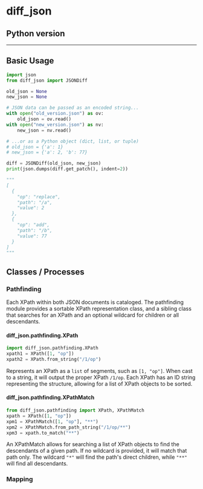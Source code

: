# diff_json

## Python version

---

## Basic Usage

```python
import json
from diff_json import JSONDiff

old_json = None
new_json = None

# JSON data can be passed as an encoded string...
with open("old_version.json") as ov:
    old_json = ov.read()
with open("new_version.json") as nv:
    new_json = nv.read()

# ...or as a Python object (dict, list, or tuple)
# old_json = {'a': 1}
# new_json = {'a': 2, 'b': 77}

diff = JSONDiff(old_json, new_json)
print(json.dumps(diff.get_patch(), indent=2))

"""
[
  {
    "op": "replace",
    "path": "/a",
    "value": 2
  },
  {
    "op": "add",
    "path": "/b",
    "value": 77
  }
]
"""
```

## Classes / Processes

### Pathfinding

Each XPath within both JSON documents is cataloged. The pathfinding module provides a sortable XPath representation
class, and a sibling class that searches for an XPath and an optional wildcard for children or all descendants.

#### diff_json.pathfinding.XPath

```python
import diff_json.pathfinding.XPath
xpath1 = XPath([1, "op"])
xpath2 = XPath.from_string("/1/op")
```

Represents an XPath as a `list` of segments, such as `[1, "op"]`. When cast to a string, it will output the proper XPath
`/1/op`. Each XPath has an ID string representing the structure, allowing for a list of XPath objects to be sorted.

#### diff_json.pathfinding.XPathMatch

```python
from diff_json.pathfinding import XPath, XPathMatch
xpath = XPath([1, "op"])
xpm1 = XPathMatch([1, "op"], "**")
xpm2 = XPathMatch.from_path_string("/1/op/**")
xpm3 = xpath.to_match("**")
```

An XPathMatch allows for searching a list of XPath objects to find the descendants of a given path. If no wildcard is
provided, it will match that path only. The wildcard `"*"` will find the path's direct children, while `"**"` will find
all descendants.

### Mapping


